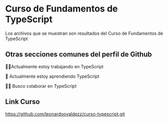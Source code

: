 
# Curso de Fundamentos de TypeScript


Los archivos que se muestran son resultados del Curso de Fundamentos de TypeScript


## Otras secciones comunes del perfil de Github
👩‍💻Actualmente estoy trabajando en TypeScript

🧠 Actualmente estoy aprendiendo TypeScript

👯‍♀️ Busco colaborar en TypeScript

## Link Curso

https://github.com/leonardoovaldezz/curso-typescript.git
